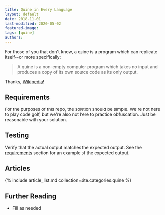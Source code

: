 ```yaml
---
title: Quine in Every Language
layout: default
date: 2018-11-01
last-modified: 2020-05-02
featured-image:
tags: [quine]
authors:
---
```


For those of you that don't know, a quine is a program which can replicate
itself--or more specifically:

> A quine is a non-empty computer program which takes no input and produces a
> copy of its own source code as its only output.

Thanks, [Wikipedia][1]!

## Requirements

For the purposes of this repo, the solution should be simple. We're not here
to play code golf, but we're also not here to practice obfuscation. Just be
reasonable with your solution.

## Testing

Verify that the actual output matches the expected output. See the
[requirements][2] section for an example of the expected output.

## Articles

{% include article_list.md collection=site.categories.quine %}

## Further Reading

- Fill as needed

[1]: https://en.wikipedia.org/wiki/Quine_(computing)
[2]: #requirements
